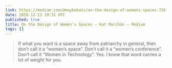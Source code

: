```yaml
---
link: https://medium.com/@maybekatz/on-the-design-of-womens-spaces-72bf8f396dc0
date: 2018-12-13 19:31 UTC
published: true
title: On the Design of Women’s Spaces – Kat Marchán – Medium
tags: []
---
```


<blockquote>If what you want is a space away from patriarchy in general, then don’t call it a “women’s space”. Don’t call it a “women’s conference”. Don’t call it “Women in Technology”. Yes. I know that word carries a lot of weight for you.</blockquote>
